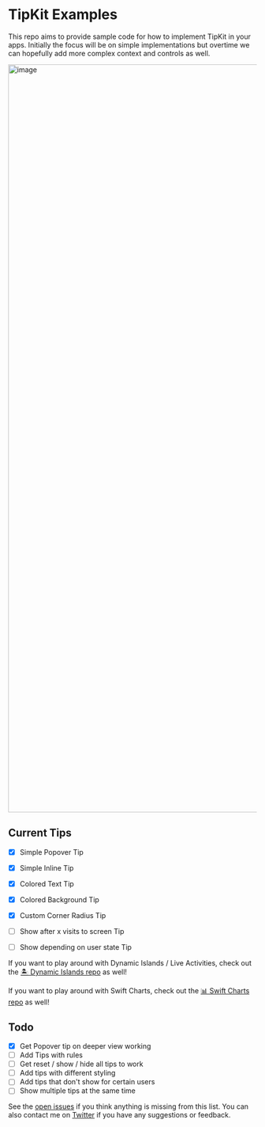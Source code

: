 # TipKit Examples
This repo aims to provide sample code for how to implement TipKit in your apps. Initially the focus will be on simple implementations but overtime we can hopefully add more complex context and controls as well.

<img width="1512" alt="image" src="https://github.com/jordibruin/TipKit-Examples/assets/170948/fc4d7041-5a7d-4e13-816e-69e6915c5f3b">

## Current Tips
- [x] Simple Popover Tip
- [x] Simple Inline Tip
- [x] Colored Text Tip
- [x] Colored Background Tip
- [x] Custom Corner Radius Tip
- [ ] Show after x visits to screen Tip
- [ ] Show depending on user state Tip


If you want to play around with Dynamic Islands / Live Activities, check out the [🏝 Dynamic Islands repo](https://github.com/jordibruin/Dynamic-Islands) as well!

If you want to play around with Swift Charts, check out the [📊 Swift Charts repo](https://github.com/jordibruin/Swift-Charts-Examples) as well!

## Todo
- [x] Get Popover tip on deeper view working
- [ ] Add Tips with rules
- [ ] Get reset / show / hide all tips to work
- [ ] Add tips with different styling
- [ ] Add tips that don't show for certain users
- [ ] Show multiple tips at the same time

See the [open issues](https://github.com/jordibruin/TipKit-Examples/issues) if you think anything is missing from this list. You can also contact me on [Twitter](https://www.twitter.com/jordibruin) if you have any suggestions or feedback.



